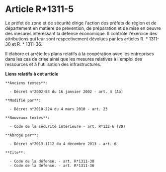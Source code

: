 # Article R*1311-5

Le  préfet de zone et de sécurité dirige l'action des préfets de région et de département en matière de prévention, de
préparation et de mise en oeuvre des mesures intéressant la défense économique. Il contrôle l'exercice des attributions qui
leur sont respectivement dévolues par les articles R. * 1311-30 et R. * 1311-36. 

Il élabore et arrête les plans relatifs à la coopération avec les entreprises dans les cas de crise ainsi que les mesures
relatives à l'emploi des ressources et à l'utilisation des infrastructures.

**Liens relatifs à cet article**

	**Anciens textes**:

	  - Décret n°2002-84 du 16 janvier 2002 - art. 4 (Ab)

	**Modifié par**:

	  - Décret n°2010-224 du 4 mars 2010 - art. 23

	**Nouveaux textes**:

	  - Code de la sécurité intérieure - art. R*122-6 (VD)

	**Abrogé par**:

	  - Décret n°2013-1112 du 4 décembre 2013 - art. 6

	**Cite**:

	  - Code de la défense. - art. R*1311-30
	  - Code de la défense. - art. R*1311-36
